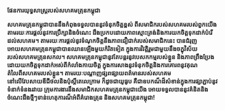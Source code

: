 <b>ផែនការយុទ្ធសាស្រ្តរបស់សហគមត្រុនកម្ពុជា

សហគមត្រុនកម្ពុជាបាននឹងកំពុងទទួលបាននូវទំនុកចិត្តខ្ពស់ ពីសមាជិករបស់សហគមរបស់ពួកយើង តាមរយៈការផ្តល់នូវការប្រឹក្សានិងចំណេះ ដឹងប្រកបដោយភាពស្មោះត្រង់និងការយកចិត្តទុកដាក់បំរើ ដល់សហគម។ តាមរយៈការផ្តល់នូវទំណុកចិត្តនឹងភាពជឿជាក់របស់សមាជិកនេះ បានជំរុញអោយសហគមត្រុនកម្ពុជាបានឈានឡើងមួយកំរិតទៀត ក្នុងការវិវត្តិរួមជាមួយនឹងចក្ខុវិស័យរបស់សហគមត្រុនសកល។ សហគមត្រុនកម្ពុជានូវតែបន្តរនូវបេសកកម្មរបស់ខ្លួន និងភាពព្រឹងប្រែងដោយយកចិត្តទុកដាក់អស់ពីកំលាំងកាយចិត្ត ក្នុងការសាងនូវទំនុកចិត្តនិងការគោរពនូវគុណតំលៃពីសហគមរបស់ខ្លួន។  តាមរយៈបណ្តាញផ្សពផ្សាយពត៌មានរបស់សហគម នៅលើវែបសាយឌីជីថលនិងប៉ុស្តិ៍តេលេក្រាម ក៏ដូចជាយូធូប គឺជាឧបកណ៏ដ៏សំខាន់ក្នុងការផ្សាភ្ជាប់នូវទំនាក់ទំនងរវាយ ក្រុមការងារនឹងសមាជិកសហគមត្រុនកម្ពុជាយើង អោយទទួលបាននូវគំនិតនិងចំណេះដឹងថ្មីៗទាន់ហេតុការណ៏អំពីគំរោងត្រុន និងសហគមត្រុនកម្ពុជា!
